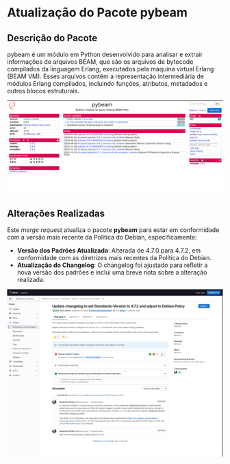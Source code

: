 # Atualização do Pacote pybeam

## Descrição do Pacote
pybeam é um módulo em Python desenvolvido para analisar e extrair informações de arquivos BEAM, que são os arquivos de bytecode compilados da linguagem Erlang, executados pela máquina virtual Erlang (BEAM VM). Esses arquivos contêm a representação intermediária de módulos Erlang compilados, incluindo funções, atributos, metadados e outros blocos estruturais.

![Tracker do pacote](../img/pybeam.png)

## Alterações Realizadas

Este *merge request* atualiza o pacote **pybeam** para estar em conformidade com a versão mais recente da Política do Debian, especificamente:

* **Versão dos Padrões Atualizada**: Alterada de 4.7.0 para 4.7.2, em conformidade com as diretrizes mais recentes da Política do Debian.
* **Atualização do Changelog**: O changelog foi ajustado para refletir a nova versão dos padrões e inclui uma breve nota sobre a alteração realizada.


![Merge Request](../img/mrLInk.png)